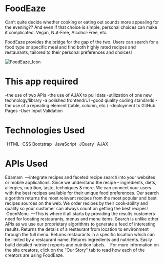 # FoodEaze

Can’t quite decide whether cooking or eating out sounds more appealing for the evening?? And even if that choice is simple, personal choices can make it complicated. Vegan, Nut-Free, Alcohol-Free, etc. 

FoodEaze provides the bridge for the gap of the two. Users can search for a food type or specific meal and find both highly rated recipes and restaurants, tailored to their personal preferences and choices!

![FoodEaze_Icon](assets/images/FoodEazeLabel)

# This app required
-the use of two APIs
-the use of AJAX to pull data
-utilization of one new technology/library
-a polished frontend/UI
-good quality coding standards 
-the use of a repeating element (table, column, etc.)
-deployment to GitHub Pages
-User Input Validation


# Technologies Used
-HTML
-CSS Bootstrap
-JavaScript
-JQuery
-AJAX

# APIs Used
Edamam
 —integrate recipes and faceted recipe search into your websites or mobile applications. Since we understand the recipe – ingredients, diets, allergies, nutrition, taste, techniques & more. We can connect your users with the best recipes available for their unique food preferences. Our search algorithm returns the most relevant recipes from the most popular and best recipes sources on the web. We order recipes by their cook-ability and quality so your customer can always count on getting the best recipes!
 
 OpenMenu
 —This is where it all starts by providing the results customers need for locating restaurants, menus and menu items. Search is unlike other APIs as we use our proprietary algorithms to generate a feed of interesting results. Returns the details of a restaurant from location to environment through the full menu. Returns restaurants in a specific location which can be limited by a restaurant name. Returns ingredients and nutrients. Easily build detailed nutrient reports and nutrition labels.
 
 For more information on the site creators, click on the "Our Story" tab to read how each of the creators are using FoodEaze.
